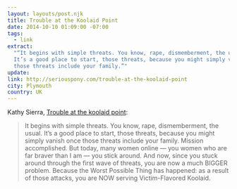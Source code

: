 ```yaml
---
layout: layouts/post.njk
title: Trouble at the Koolaid Point
date: 2014-10-10 01:09:00 -07:00
tags:
  - link
extract:
  "“It begins with simple threats. You know, rape, dismemberment, the usual.
  It’s a good place to start, those threats, because you might simply vanish once
  those threats include your family.”"
update:
link: http://seriouspony.com/trouble-at-the-koolaid-point
city: Plymouth
country: UK
---
```


Kathy Sierra, [Trouble at the koolaid point](http://seriouspony.com/trouble-at-the-koolaid-point):

> It begins with simple threats. You know, rape, dismemberment, the usual. It’s a good place to start, those threats, because you might simply vanish once those threats include your family. Mission accomplished. But today, many women online — you women who are far braver than I am — you stick around. And now, since you stuck around through the first wave of threats, you are now a much BIGGER problem. Because the Worst Possible Thing has happened: as a result of those attacks, you are NOW serving Victim-Flavored Koolaid.
